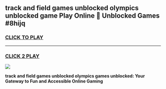 
## track and field games unblocked olympics unblocked game Play Online 👋 Unblocked Games #8hijq
<h3>
<a href="https://premium.freeplayer.one?title=track_and_field_games_unblocked_olympics&ref=21F">CLICK TO PLAY</a></h3>
<hr>

<h3>
<a href="https://premium.freeplayer.one?title=track_and_field_games_unblocked_olympics&ref=21F">CLICK 2 PLAY</a>
  
</h3>

<a href="https://premium.freeplayer.one?title=track_and_field_games_unblocked_olympics&ref=21F/"><img src="https://clearcache.store/games.png"></a>


**track and field games unblocked olympics games unblocked: Your Gateway to Fun and Accessible Online Gaming**
